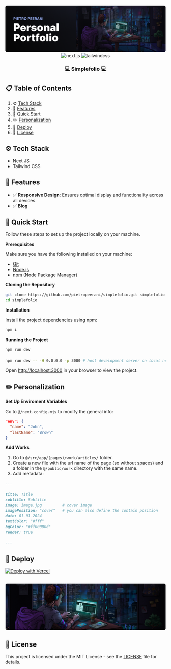 <div align="center">
  <br />
    <img src="./public/github-banner.png" alt="Project Banner">
  <br />

  <div>
    <img src="https://img.shields.io/badge/Next.js-black?style=for-the-badge&logo=nextdotjs&logoColor=white" alt="next.js" />
    <img src="https://img.shields.io/badge/-Tailwind_CSS-black?style=for-the-badge&logoColor=white&logo=tailwindcss&color=06B6D4" alt="tailwindcss" />
  </div>

  <h3 align="center">💻 Simplefolio 💻</h3>

</div>


## 📋 <a name="table">Table of Contents</a>
1. ⚙️ [Tech Stack](#tech-stack)
2. 🔋 [Features](#features)
3. 🤸 [Quick Start](#quick-start)
4. ✏️ [Personalization](#personalization)
5. 🚀 [Deploy](#deploy)
6. 📄 [License](#license)


## <a name="tech-stack">⚙️ Tech Stack</a>
- Next JS
- Tailwind CSS


## <a name="features">🔋 Features</a>
- ✅ **Responsive Design**: Ensures optimal display and functionality across all devices.
- ✅ **Blog**


## <a name="quick-start">🤸 Quick Start</a>

Follow these steps to set up the project locally on your machine.

**Prerequisites**

Make sure you have the following installed on your machine:

- [Git](https://git-scm.com/)
- [Node.js](https://nodejs.org/)
- [npm](https://www.npmjs.com/) (Node Package Manager)

**Cloning the Repository**

```bash
git clone https://github.com/pietropeerani/simplefolio.git simplefolio
cd simplefolio
```

**Installation**

Install the project dependencies using npm:

```bash
npm i
```

**Running the Project**

```bash
npm run dev

npm run dev -- -H 0.0.0.0 -p 3000 # host development server on local network
```

Open [http://localhost:3000](http://localhost:3000) in your browser to view the project.


## <a name="personalization">✏️ Personalization</a>
**Set Up Enviroment Variables**

Go to `@/next.config.mjs` to modify the general info:
```JSON
"env": {
  "name": "John",
  "lastName": "Brown"
}
```

**Add Works**

1. Go to `@/src/app/(pages)/work/articles/` folder.
2. Create a new file with the url name of the page (so without spaces) and a folder in the `@/public/work` directory with the same name.
3. Add metadata:
```md
---

title: Title
subtitle: Subtitle
image: image.jpg         # cover image
imagePosition: "cover"   # you can also define the contain position 
date: 01-01-2024
textColor: "#fff"
bgColor: "#ff00000d"
render: true

---
```


## <a name="deploy">🚀 Deploy</a>
[![Deploy with Vercel](https://vercel.com/button)](https://vercel.com/new/clone?repository-url=https%3A%2F%2Fgithub.com%2pietropeerani%2Fsimplefolio)


<div align="center">
  <br />
    <img src="./public/github-banner-no-text.png" alt="Project Banner">
  <br />

</div>


## <a name="license">📄 License</a>
This project is licensed under the MIT License - see the [LICENSE](LICENSE) file for details.
